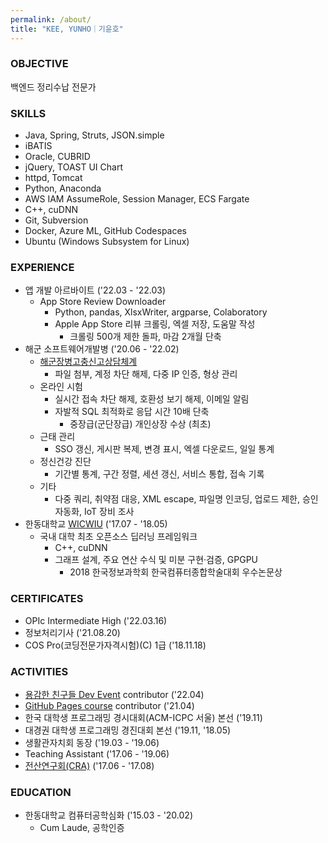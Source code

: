 ```yaml
---
permalink: /about/
title: "KEE, YUNHO｜기윤호"
---
```


### OBJECTIVE

백엔드 정리수납 전문가

### SKILLS

* Java, Spring, Struts, JSON.simple
* iBATIS
* Oracle, CUBRID
* jQuery, TOAST UI Chart
* httpd, Tomcat
* Python, Anaconda
* AWS IAM AssumeRole, Session Manager, ECS Fargate
* C++, cuDNN
* Git, Subversion
* Docker, Azure ML, GitHub Codespaces
* Ubuntu (Windows Subsystem for Linux)

### EXPERIENCE

* 앱 개발 아르바이트 ('22.03 - '22.03)
    * App Store Review Downloader
        * Python, pandas, XlsxWriter, argparse, Colaboratory
        * Apple App Store 리뷰 크롤링, 엑셀 저장, 도움말 작성
            * 크롤링 500개 제한 돌파, 마감 2개월 단축
* 해군 소프트웨어개발병 ('20.06 - '22.02)
    * [해군장병고충신고상담체계][NDTS]
        * 파일 첨부, 계정 차단 해제, 다중 IP 인증, 형상 관리
    * 온라인 시험
        * 실시간 접속 차단 해제, 호환성 보기 해제, 이메일 알림
        * 자발적 SQL 최적화로 응답 시간 10배 단축
            * 중장급(군단장급) 개인상장 수상 (최초)
    * 근태 관리
        * SSO 갱신, 게시판 복제, 변경 표시, 엑셀 다운로드, 일일 통계
    * 정신건강 진단
        * 기간별 통계, 구간 정렬, 세션 갱신, 서비스 통합, 접속 기록
    * 기타
        * 다중 쿼리, 취약점 대응, XML escape, 파일명 인코딩, 업로드 제한, 승인 자동화, IoT 장비 조사
* 한동대학교 [WICWIU][WICWIU] ('17.07 - '18.05)
    * 국내 대학 최초 오픈소스 딥러닝 프레임워크
        * C++, cuDNN
        * 그래프 설계, 주요 연산 수식 및 미분 구현·검증, GPGPU
            * 2018 한국정보과학회 한국컴퓨터종합학술대회 우수논문상

### CERTIFICATES

* OPIc Intermediate High ('22.03.16)
* 정보처리기사 ('21.08.20)
* COS Pro(코딩전문가자격시험)(C) 1급 ('18.11.18)

### ACTIVITIES
* [용감한 친구들 Dev Event][Dev Event] contributor ('22.04)
* [GitHub Pages course][Pages] contributor ('21.04)
* 한국 대학생 프로그래밍 경시대회(ACM-ICPC 서울) 본선 ('19.11)
* 대경권 대학생 프로그래밍 경진대회 본선 ('19.11, '18.05)
* 생활관자치회 동장 ('19.03 - '19.06)
* Teaching Assistant ('17.06 - '19.06)
* [전산연구회(CRA)][CRA] ('17.06 - '17.08)

### EDUCATION

* 한동대학교 컴퓨터공학심화 ('15.03 - '20.02)
    * Cum Laude, 공학인증

[NDTS]: https://ndts.navy.mil.kr/NDTS/index
[WICWIU]: https://github.com/WICWIU/WICWIU
[Dev Event]: https://github.com/brave-people/Dev-Event
[Pages]: https://github.com/githubtraining/github-pages/issues/36
[CRA]: https://cra16.github.io/